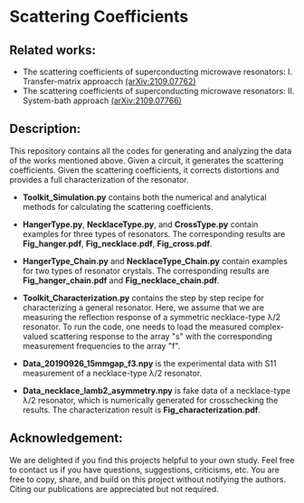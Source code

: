 # Scattering Coefficients

## Related works:
* The scattering coefficients of superconducting microwave resonators: I. Transfer-matrix approacch [(arXiv:2109.07762)](https://arxiv.org/abs/2109.07762)
* The scattering coefficients of superconducting microwave resonators: II. System-bath approach [(arXiv:2109.07766)](https://arxiv.org/abs/2109.07766)

## Description:
This repository contains all the codes for generating and analyzing the data of the works mentioned above. Given a circuit, it generates the scattering coefficients. Given the scattering coefficients, it corrects distortions and provides a full characterization of the resonator. 

* **Toolkit_Simulation.py** contains both the numerical and analytical methods for calculating the scattering coefficients.

* **HangerType.py**, **NecklaceType.py**, and **CrossType.py** contain examples for three types of resonators. The corresponding results are **Fig_hanger.pdf**, **Fig_necklace.pdf**, **Fig_cross.pdf**.

* **HangerType_Chain.py** and **NecklaceType_Chain.py** contain examples for two types of resonator crystals. The corresponding results are **Fig_hanger_chain.pdf** and **Fig_necklace_chain.pdf**.

* **Toolkit_Characterization.py** contains the step by step recipe for characterizing a general resonator. Here, we assume that we are measuring the reflection response of a symmetric necklace-type &lambda;/2 resonator. To run the code, one needs to load the measured complex-valued scattering response to the array "s" with the corresponding measurement frequencies to the array "f".  

* **Data_20190926_15mmgap_f3.npy** is the experimental data with S11 measurement of a necklace-type &lambda;/2 resonator.

* **Data_necklace_lamb2_asymmetry.npy** is fake data of a necklace-type &lambda;/2 resonator, which is numerically generated for crosschecking the results. The characterization result is **Fig_characterization.pdf**.

## Acknowledgement:
We are delighted if you find this projects helpful to your own study. Feel free to contact us if you have questions, suggestions, criticisms, etc. You are free to copy, share, and build on this project without notifying the authors. Citing our publications are appreciated but not required. 

